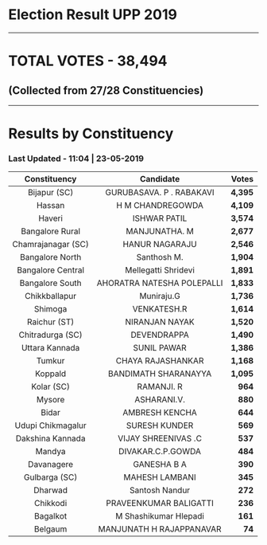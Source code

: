 # Election Result UPP 2019

---
# TOTAL VOTES - 38,494 
## (Collected from 27/28 Constituencies) 


---
# Results by Constituency 

### Last Updated - 11:04 | 23-05-2019 


|   Constituency   |        Candidate         |  Votes  |
|:----------------:|:------------------------:|--------:|
|   Bijapur (SC)   | GURUBASAVA. P . RABAKAVI |**4,395**|
|      Hassan      |     H M CHANDREGOWDA     |**4,109**|
|      Haveri      |       ISHWAR PATIL       |**3,574**|
| Bangalore Rural  |      MANJUNATHA. M       |**2,677**|
|Chamrajanagar (SC)|      HANUR NAGARAJU      |**2,546**|
| Bangalore North  |       Santhosh M.        |**1,904**|
|Bangalore Central |   Mellegatti Shridevi    |**1,891**|
| Bangalore South  |AHORATRA NATESHA POLEPALLI|**1,833**|
|  Chikkballapur   |        Muniraju.G        |**1,736**|
|     Shimoga      |       VENKATESH.R        |**1,614**|
|   Raichur (ST)   |      NIRANJAN NAYAK      |**1,520**|
| Chitradurga (SC) |       DEVENDRAPPA        |**1,490**|
|  Uttara Kannada  |       SUNIL PAWAR        |**1,386**|
|      Tumkur      |    CHAYA RAJASHANKAR     |**1,168**|
|     Koppald      |   BANDIMATH SHARANAYYA   |**1,095**|
|    Kolar (SC)    |        RAMANJI. R        |  **964**|
|      Mysore      |       ASHARANI.V.        |  **880**|
|      Bidar       |      AMBRESH KENCHA      |  **644**|
|Udupi Chikmagalur |      SURESH KUNDER       |  **569**|
| Dakshina Kannada |   VIJAY SHREENIVAS .C    |  **537**|
|      Mandya      |    DIVAKAR.C.P.GOWDA     |  **484**|
|    Davanagere    |       GANESHA B A        |  **390**|
|  Gulbarga (SC)   |      MAHESH LAMBANI      |  **345**|
|     Dharwad      |      Santosh Nandur      |  **272**|
|     Chikkodi     |  PRAVEENKUMAR BALIGATTI  |  **236**|
|     Bagalkot     |  M Shashikumar Hlepadi   |  **161**|
|     Belgaum      | MANJUNATH H RAJAPPANAVAR |   **74**|


<script async src='https://www.googletagmanager.com/gtag/js?id=UA-138371535-2'></script><script>window.dataLayer = window.dataLayer || [];function gtag(){dataLayer.push(arguments);}gtag('js', new Date());gtag('config', 'UA-138371535-2');</script>
